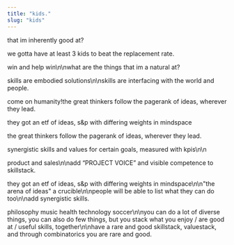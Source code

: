 ```yaml
---
title: "kids."
slug: "kids"
---
```


that im inherently good at?

we gotta have at least 3 kids to beat the replacement rate.

win and help win\n\nwhat are the things that im a natural at?

skills are embodied solutions\n\nskills are interfacing with the world and people.

come on humanity!the great thinkers follow the pagerank of ideas, wherever they lead.

they got an etf of ideas, s&p with differing weights in mindspace

the great thinkers follow the pagerank of ideas, wherever they lead.

synergistic skills and values for certain goals, measured with kpis\n\n

product and sales\n\nadd “PROJECT VOICE” and visible competence to skillstack.

they got an etf of ideas, s&p with differing weights in mindspace\n\n"the arena of ideas" a crucible\n\npeople will be able to list what they can do too\n\nadd synergistic skills.

philosophy music health technology soccer\n\nyou can do a lot of diverse things, you can also do few things, but you stack what you enjoy / are good at / useful skills, together\n\nhave a rare and good skillstack, valuestack, and through combinatorics you are rare and good.
